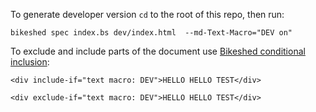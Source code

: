 To generate developer version `cd` to the root of this repo, then run:

```
bikeshed spec index.bs dev/index.html  --md-Text-Macro="DEV on"
```

To exclude and include parts of the document use [Bikeshed conditional inclusion](https://tabatkins.github.io/bikeshed/#conditional):

```bikeshed
<div include-if="text macro: DEV">HELLO HELLO TEST</div>

<div exclude-if="text macro: DEV">HELLO HELLO TEST</div>
```